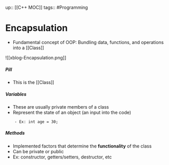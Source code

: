 up:: [[C++ MOC]]
tags:: #Programming
# Encapsulation
- Fundamental concept of OOP: Bundling data, functions, and operations into a [[Class]]

![[xblog-Encapsulation.png]]
##### Pill
- This is the [[Class]]
##### Variables
- These are usually private members of a class
- Represent the state of an object (an input into the code)
```
	- Ex: int age = 30;
```
##### Methods
- Implemented factors that determine the **functionality** of the class
- Can be private or public
- Ex: constructor, getters/setters, destructor, etc
